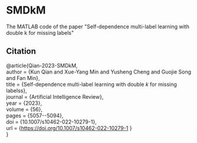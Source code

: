 # SMDkM
The MATLAB code of the paper "Self-dependence multi-label learning with double k for missing labels"
## Citation
@article{Qian-2023-SMDkM,  
    author		= {Kun Qian and Xue-Yang Min and Yusheng Cheng and Guojie Song and Fan Min},  
    title		= {Self-dependence multi-label learning with double $k$ for missing labelss},  
    journal		= {Artificial Intelligence Review},  
    year		= {2023},  
    volume		= {56},  
    pages		= {5057--5094},  
    doi			= {10.1007/s10462-022-10279-1},  
    url			= {https://doi.org/10.1007/s10462-022-10279-1 }  
}
